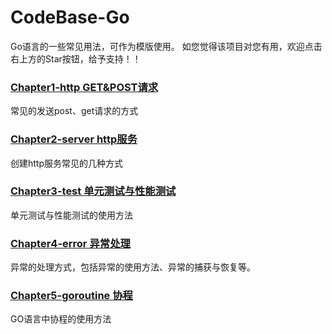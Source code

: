 # CodeBase-Go
Go语言的一些常见用法，可作为模版使用。
如您觉得该项目对您有用，欢迎点击右上方的Star按钮，给予支持！！

### [Chapter1-http GET&POST请求](https://github.com/yxxcoder/CodeBase-Go/tree/master/Chapter1-http)
常见的发送post、get请求的方式

### [Chapter2-server http服务](https://github.com/yxxcoder/CodeBase-Go/tree/master/Chapter2-server)
创建http服务常见的几种方式

### [Chapter3-test 单元测试与性能测试](https://github.com/yxxcoder/CodeBase-Go/tree/master/Chapter3-test)
单元测试与性能测试的使用方法

### [Chapter4-error 异常处理](https://github.com/yxxcoder/CodeBase-Go/tree/master/Chapter4-error)
异常的处理方式，包括异常的使用方法、异常的捕获与恢复等。

### [Chapter5-goroutine 协程](https://github.com/yxxcoder/CodeBase-Go/tree/master/Chapter5-goroutine)
GO语言中协程的使用方法